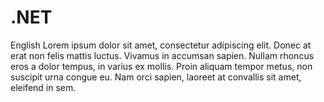 # .NET

English Lorem ipsum dolor sit amet, consectetur adipiscing elit. Donec at erat non felis mattis luctus.
Vivamus in accumsan sapien. Nullam rhoncus eros a dolor tempus, in varius ex mollis. Proin aliquam tempor metus, non suscipit urna congue eu.
Nam orci sapien, laoreet at convallis sit amet, eleifend in sem.
